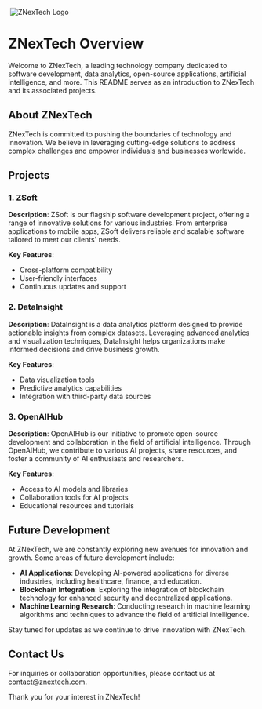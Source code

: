 
<img> ![ZNexTech Logo](./profile/images/znextech-logo.png) </img>


# ZNexTech Overview

Welcome to ZNexTech, a leading technology company dedicated to software development, data analytics, open-source applications, artificial intelligence, and more. This README serves as an introduction to ZNexTech and its associated projects.

## About ZNexTech

ZNexTech is committed to pushing the boundaries of technology and innovation. We believe in leveraging cutting-edge solutions to address complex challenges and empower individuals and businesses worldwide.

## Projects

### 1. ZSoft

**Description**: ZSoft is our flagship software development project, offering a range of innovative solutions for various industries. From enterprise applications to mobile apps, ZSoft delivers reliable and scalable software tailored to meet our clients' needs.

**Key Features**:
- Cross-platform compatibility
- User-friendly interfaces
- Continuous updates and support

### 2. DataInsight

**Description**: DataInsight is a data analytics platform designed to provide actionable insights from complex datasets. Leveraging advanced analytics and visualization techniques, DataInsight helps organizations make informed decisions and drive business growth.

**Key Features**:
- Data visualization tools
- Predictive analytics capabilities
- Integration with third-party data sources

### 3. OpenAIHub

**Description**: OpenAIHub is our initiative to promote open-source development and collaboration in the field of artificial intelligence. Through OpenAIHub, we contribute to various AI projects, share resources, and foster a community of AI enthusiasts and researchers.

**Key Features**:
- Access to AI models and libraries
- Collaboration tools for AI projects
- Educational resources and tutorials

## Future Development

At ZNexTech, we are constantly exploring new avenues for innovation and growth. Some areas of future development include:

- **AI Applications**: Developing AI-powered applications for diverse industries, including healthcare, finance, and education.
- **Blockchain Integration**: Exploring the integration of blockchain technology for enhanced security and decentralized applications.
- **Machine Learning Research**: Conducting research in machine learning algorithms and techniques to advance the field of artificial intelligence.

Stay tuned for updates as we continue to drive innovation with ZNexTech.

## Contact Us

For inquiries or collaboration opportunities, please contact us at [contact@znextech.com](mailto:contact@znextech.com).

Thank you for your interest in ZNexTech!
